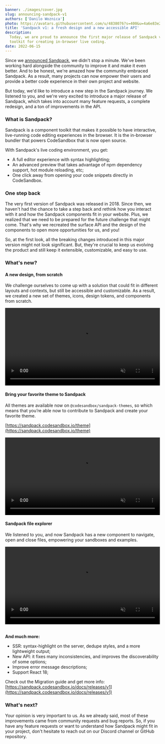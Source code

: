```yaml
---
banner: ./images/cover.jpg
slug: announcing-sandpack-v1
authors: ['Danilo Woznica']
photo: https://avatars.githubusercontent.com/u/4838076?s=400&u=4a6e83e27f793352a773920255ec23af710dc3aa&v=4
title: 'Sandpack v1: a fresh design and a new accessible API'
description:
  Today, we are proud to announce the first major release of Sandpack v1 - A
  toolkit for creating in-browser live coding.
date: 2022-06-15
---
```


Since we
[announced Sandpack](https://codesandbox.io/post/sandpack-announcement), we
didn't stop a minute. We've been working hard alongside the community to improve
it and make it even better. And to be honest, we're amazed how the community
embraced Sandpack. As a result, many projects can now empower their users and
provide a better code experience in their own project and website.

But today, we'd like to introduce a new step in the Sandpack journey. We
listened to you, and we're very excited to introduce a major release of
Sandpack, which takes into account many feature requests, a complete redesign,
and a ton of improvements in the API.

### What is Sandpack?

Sandpack is a component toolkit that makes it possible to have interactive,
live-running code editing experiences in the browser. It is the in-browser
bundler that powers CodeSandbox that is now open source.

With Sandpack's live coding environment, you get:

- A full editor experience with syntax highlighting;
- An advanced preview that takes advantage of npm dependency support, hot module
  reloading, etc;
- One click away from opening your code snippets directly in CodeSandbox.

### One step back

The very first version of Sandpack was released in 2018. Since then, we haven't
had the chance to take a step back and rethink how you interact with it and how
the Sandpack components fit in your website. Plus, we realized that we need to
be prepared for the future challenge that might come. That's why we recreated
the surface API and the design of the components to open more opportunities for
us, and you!

So, at the first look, all the breaking changes introduced in this major version
might not look significant. But, they're crucial to keep us evolving the product
and still keep it extensible, customizable, and easy to use.

### What's new?

#### A new design, from scratch

We challenge ourselves to come up with a solution that could fit in different
layouts and contexts, but still be accessible and customizable. As a result, we
created a new set of themes, icons, design tokens, and components from scratch.

<video autoplay loop muted playsinline width="100%">
  <source src="./images/design.mp4" type="video/mp4">
</video>

#### Bring your favorite theme to Sandpack

All themes are available now on `@codesandbox/sandpack-themes`, so which means
that you’re able now to contribute to Sandpack and create your favorite theme.

[https://sandpack.codesandbox.io/theme](https://sandpack.codesandbox.io/theme)

<video autoplay loop muted playsinline width="100%">
  <source src="./images/themes.mp4" type="video/mp4">
</video>

#### Sandpack file explorer

We listened to you, and now Sandpack has a new component to navigate, open and
close files, empowering your sandboxes and examples.

<video autoplay loop muted playsinline width="100%">
  <source src="./images/fileexplorer.mp4" type="video/mp4">
</video>

<br/>
<br/>

**And much more:**

- SSR: syntax-highlight on the server, dedupe styles, and a more lightweight
  output;
- New API: it fixes many inconsistencies, and improves the discoverability of
  some options;
- Improve error message descriptions;
- Support React 18;

Check out the Migration guide and get more info:
[https://sandpack.codesandbox.io/docs/releases/v1](https://sandpack.codesandbox.io/docs/releases/v1)

### What's next?

Your opinion is very important to us. As we already said, most of these
improvements came from community requests and bug reports. So, if you have any
feature requests or want to understand how Sandpack might fit in your project,
don't hesitate to reach out on our Discord channel or GitHub repository.
